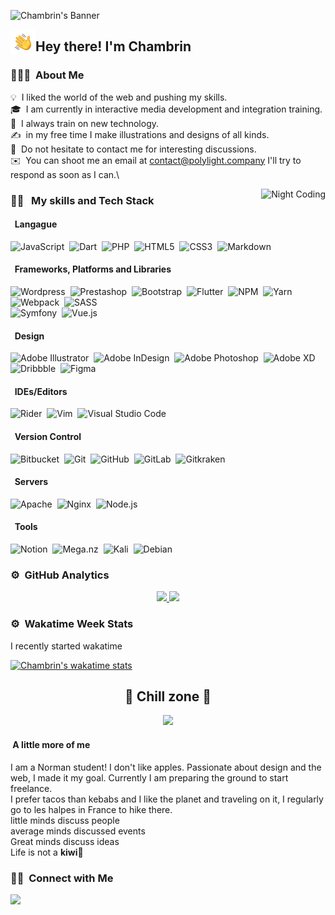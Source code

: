 ![Chambrin's Banner](https://i.ytimg.com/vi/PuxvZo8Hrlo/maxresdefault.jpg)

<img alt="Night Coding" src="./assets/Hand%20Wave.gif" width='40' align="left"/><h2>Hey there! I'm Chambrin</h2>

<!-- ## 👋 &nbsp;Hey there! I'm chambrin -->

### 👨🏻‍💻 &nbsp;About Me

💡 &nbsp;I liked the world of the web and pushing my skills.\
🎓 &nbsp;I am currently in interactive media development and integration training.\
🌱 &nbsp;I always train on new technology.\
✍️ &nbsp;in my free time I make illustrations and designs of all kinds.\
💬 &nbsp;Do not hesitate to contact me for interesting discussions.\
✉️ &nbsp;You can shoot me an email at contact@polylight.company I'll try to respond as soon as I can.\


<img alt="Night Coding" src="https://acegif.com/wp-content/gifs/coffee-31.gif" align="right"/>


### 🐱‍👓  &nbsp; My skills and Tech Stack 

#### &nbsp; Langague
![JavaScript](https://img.shields.io/badge/javascript-%23323330.svg?style=for-the-badge&logo=javascript&logoColor=%23F7DF1E)&nbsp;
![Dart](https://img.shields.io/badge/dart-%230175C2.svg?style=for-the-badge&logo=dart&logoColor=white)&nbsp;
![PHP](https://img.shields.io/badge/php-%23777BB4.svg?style=for-the-badge&logo=php&logoColor=white)&nbsp;
![HTML5](https://img.shields.io/badge/html5-%23E34F26.svg?style=for-the-badge&logo=html5&logoColor=white)&nbsp;
![CSS3](https://img.shields.io/badge/css3-%231572B6.svg?style=for-the-badge&logo=css3&logoColor=white)&nbsp;
![Markdown](https://img.shields.io/badge/markdown-%23000000.svg?style=for-the-badge&logo=markdown&logoColor=white)&nbsp;
#### &nbsp; Frameworks, Platforms and Libraries

![Wordpress](https://camo.githubusercontent.com/cefdc0dfe0adcc406a37c2eca4bd54b8432ebc16/68747470733a2f2f696d672e736869656c64732e696f2f62616467652f576f726450726573732532302d2532333231373539422e7376673f267374796c653d666f722d7468652d6261646765266c6f676f3d576f72645072657373266c6f676f436f6c6f723d7768697465?ref=morioh.com&utm_source=morioh.com)&nbsp;
![Prestashop](https://camo.githubusercontent.com/e1f7418c150835dcaf9c74d1afe7190f357cf587/68747470733a2f2f696d672e736869656c64732e696f2f62616467652f50726573746153686f702532302d2532334446303036372e7376673f267374796c653d666f722d7468652d6261646765266c6f676f3d50726573746153686f70266c6f676f436f6c6f723d7768697465?ref=morioh.com&utm_source=morioh.com)&nbsp;
![Bootstrap](https://img.shields.io/badge/bootstrap-%23563D7C.svg?style=for-the-badge&logo=bootstrap&logoColor=white)&nbsp; 
![Flutter](https://img.shields.io/badge/Flutter-%2302569B.svg?style=for-the-badge&logo=Flutter&logoColor=white)&nbsp; 
![NPM](https://img.shields.io/badge/NPM-%23000000.svg?style=for-the-badge&logo=npm&logoColor=white)&nbsp; 
![Yarn](https://img.shields.io/badge/yarn-%232C8EBB.svg?style=for-the-badge&logo=yarn&logoColor=white)&nbsp; 
![Webpack](https://img.shields.io/badge/webpack-%238DD6F9.svg?style=for-the-badge&logo=webpack&logoColor=black)&nbsp; 
![SASS](https://img.shields.io/badge/SASS-hotpink.svg?style=for-the-badge&logo=SASS&logoColor=white)&nbsp;  
![Symfony](https://img.shields.io/badge/symfony-%23000000.svg?style=for-the-badge&logo=symfony&logoColor=white)&nbsp; 
![Vue.js](https://img.shields.io/badge/vuejs-%2335495e.svg?style=for-the-badge&logo=vuedotjs&logoColor=%234FC08D)&nbsp; 
#### &nbsp; Design

![Adobe Illustrator](https://img.shields.io/badge/adobeillustrator-%23FF9A00.svg?style=for-the-badge&logo=adobeillustrator&logoColor=white)&nbsp; 
![Adobe InDesign](https://img.shields.io/badge/Adobe%20InDesign-49021F?style=for-the-badge&logo=adobeindesign&logoColor=white)&nbsp; 
![Adobe Photoshop](https://img.shields.io/badge/adobephotoshop-%2331A8FF.svg?style=for-the-badge&logo=adobephotoshop&logoColor=white)&nbsp; 
![Adobe XD](https://img.shields.io/badge/Adobe%20XD-470137?style=for-the-badge&logo=Adobe%20XD&logoColor=#FF61F6)&nbsp; 
![Dribbble](https://img.shields.io/badge/Dribbble-EA4C89?style=for-the-badge&logo=dribbble&logoColor=white)&nbsp; 
![Figma](https://img.shields.io/badge/figma-%23F24E1E.svg?style=for-the-badge&logo=figma&logoColor=white)&nbsp; 
#### &nbsp; IDEs/Editors

![Rider](https://img.shields.io/badge/Rider-000000.svg?style=for-the-badge&logo=Rider&logoColor=white&color=black&labelColor=crimson)&nbsp;
![Vim](https://img.shields.io/badge/VIM-%2311AB00.svg?style=for-the-badge&logo=vim&logoColor=white)&nbsp;
![Visual Studio Code](https://img.shields.io/badge/Visual%20Studio%20Code-0078d7.svg?style=for-the-badge&logo=visual-studio-code&logoColor=white)&nbsp;
#### &nbsp; Version Control

![Bitbucket](https://img.shields.io/badge/bitbucket-%230047B3.svg?style=for-the-badge&logo=bitbucket&logoColor=white)&nbsp;
![Git](https://img.shields.io/badge/git-%23F05033.svg?style=for-the-badge&logo=git&logoColor=white)&nbsp;
![GitHub](https://img.shields.io/badge/github-%23121011.svg?style=for-the-badge&logo=github&logoColor=white)&nbsp;
![GitLab](https://img.shields.io/badge/gitlab-%23181717.svg?style=for-the-badge&logo=gitlab&logoColor=white)&nbsp;
![Gitkraken](https://camo.githubusercontent.com/9b1312102cf9107438d03542da09a0383bca3a40/68747470733a2f2f696d672e736869656c64732e696f2f62616467652f4769744b72616b656e2532302d2532333137393238372e7376673f267374796c653d666f722d7468652d6261646765266c6f676f3d4769744b72616b656e266c6f676f436f6c6f723d7768697465?ref=morioh.com&utm_source=morioh.com)
#### &nbsp; Servers

![Apache](https://img.shields.io/badge/apache-%23D42029.svg?style=for-the-badge&logo=apache&logoColor=white)&nbsp;
![Nginx](https://img.shields.io/badge/nginx-%23009639.svg?style=for-the-badge&logo=nginx&logoColor=white)&nbsp;
![Node.js](https://camo.githubusercontent.com/5d7ea9fe5794888a92430385cd60518b6ae8e279/68747470733a2f2f696d672e736869656c64732e696f2f62616467652f4e6f64652e6a732532302d2532333333393933332e7376673f267374796c653d666f722d7468652d6261646765266c6f676f3d4e6f64652e6a73266c6f676f436f6c6f723d7768697465?ref=morioh.com&utm_source=morioh.com)&nbsp;
#### &nbsp; Tools

![Notion](https://img.shields.io/badge/Notion-000000?style=for-the-badge&logo=notion&logoColor=white/)&nbsp;
![Mega.nz](https://img.shields.io/badge/Mega-%23D90007.svg?style=for-the-badge&logo=Mega&logoColor=white)&nbsp;
![Kali](https://img.shields.io/badge/Kali-268BEE?style=for-the-badge&logo=kalilinux&logoColor=white)&nbsp;
![Debian](https://img.shields.io/badge/Debian-D70A53?style=for-the-badge&logo=debian&logoColor=white)&nbsp;



### ⚙️ &nbsp;GitHub Analytics

<p align="center">
<a href="https://github.com/chambrin">
  <img height="150em" src="https://github-readme-stats-eight-theta.vercel.app/api?username=Chambrin&show_icons=true&theme=radical&include_all_commits=true&count_private=true"/>
  <img height="150em" src="https://github-readme-stats-eight-theta.vercel.app/api/top-langs/?username=Chambrin&layout=compact&langs_count=8&theme=radical"/>
</a>
</p>



### ⚙️ &nbsp;Wakatime Week Stats  
I recently started wakatime


[![Chambrin's wakatime stats](https://github-readme-stats.vercel.app/api/wakatime?username=chambrin&theme=radical)](https://github.com/Chambrin/github-readme-stats)&nbsp;

<p align="center">
<h2 align="center">🌮 Chill zone 🌮</h2>
</p>
 

<p align="center">
<img  class="chillimg" src="https://miro.medium.com/max/1000/1*HKlPco1yPUmhD9YB2JTnug.gif"/>
</p>

#### &nbsp;A little more of me 

<p  style="color: #d93a7c">

I am a Norman student!</span> I don't like apples. Passionate about design and the web, I made it my goal.
Currently I am preparing the ground to start freelance.  
I prefer tacos than kebabs and I like the planet and traveling on it, I regularly go to les halpes in France to hike there.  
little minds discuss people  
average minds discussed events  
Great minds discuss ideas  
Life is not a **kiwi**🥝








### 🤝🏻 &nbsp;Connect with Me

<p align="center">

<a href="https://instagram.com/polylight_company/"><img src="https://img.shields.io/badge/-@Chambrin__-E4405F?style=flat&logo=Instagram&logoColor=white"/></a>
</p>
